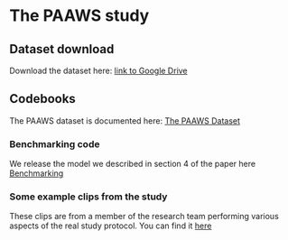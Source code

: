 # The PAAWS study


## Dataset download

Download the dataset here: [link to Google Drive](https://drive.google.com/drive/folders/1HbRyf9cuWBf7Odu2W0WLVOQc6Jiny8dy)

## Codebooks
The PAAWS dataset is documented here: [The PAAWS Dataset](https://docs.google.com/document/d/18lDiD5lWzsYekkT3KqpHyrME_vlOKrWAtGXjtdEUotI/pub)

### Benchmarking code 
We release the model we described in section 4 of the paper here [Benchmarking](benchmarking)

### Some example clips from the study 
These clips are from a member of the research team performing various aspects of the real study protocol. You can find it [here](https://drive.google.com/drive/folders/1c8UV70_otYY3b1IGGNDUjAYcVzJx53HM)
